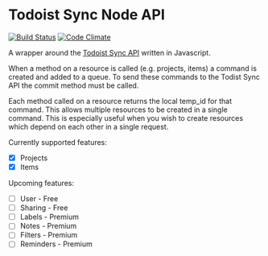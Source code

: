 # Todoist Sync Node API
[![Build Status](https://travis-ci.org/alexdunne/todoist-sync-node-api.svg?branch=master)](https://travis-ci.org/alexdunne/todoist-sync-node-api)
[![Code Climate](https://codeclimate.com/github/alexdunne/todoist-sync-node-api/badges/gpa.svg)](https://codeclimate.com/github/alexdunne/todoist-sync-node-api)

A wrapper around the [Todoist Sync API](https://developer.todoist.com/?shell#api-overview) written in Javascript.

When a method on a resource is called (e.g. projects, items) a command is created and added to a queue. To send these commands to the Todist Sync API the commit method must be called.

Each method called on a resource returns the local temp_id for that command. This allows multiple resources to be created in a single command. This is especially useful when you wish to create resources which depend on each other in a single request.

Currently supported features:
- [x] Projects
- [x] Items

Upcoming features:
- [ ] User - Free
- [ ] Sharing - Free
- [ ] Labels - Premium
- [ ] Notes - Premium
- [ ] Filters - Premium
- [ ] Reminders - Premium

